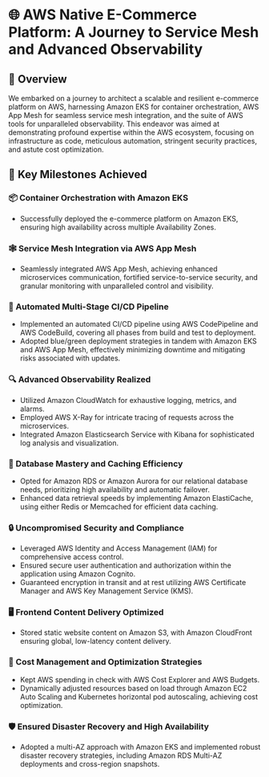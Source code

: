 # 🌐 AWS Native E-Commerce Platform: A Journey to Service Mesh and Advanced Observability

## 📜 Overview 

We embarked on a journey to architect a scalable and resilient e-commerce platform on AWS, harnessing Amazon EKS for container orchestration, AWS App Mesh for seamless service mesh integration, and the suite of AWS tools for unparalleled observability. This endeavor was aimed at demonstrating profound expertise within the AWS ecosystem, focusing on infrastructure as code, meticulous automation, stringent security practices, and astute cost optimization.

## 🔑 Key Milestones Achieved

### 📦 Container Orchestration with Amazon EKS
- Successfully deployed the e-commerce platform on Amazon EKS, ensuring high availability across multiple Availability Zones.

### 🕸️ Service Mesh Integration via AWS App Mesh
- Seamlessly integrated AWS App Mesh, achieving enhanced microservices communication, fortified service-to-service security, and granular monitoring with unparalleled control and visibility.

### 🔄 Automated Multi-Stage CI/CD Pipeline
- Implemented an automated CI/CD pipeline using AWS CodePipeline and AWS CodeBuild, covering all phases from build and test to deployment.
- Adopted blue/green deployment strategies in tandem with Amazon EKS and AWS App Mesh, effectively minimizing downtime and mitigating risks associated with updates.

### 🔍 Advanced Observability Realized
- Utilized Amazon CloudWatch for exhaustive logging, metrics, and alarms.
- Employed AWS X-Ray for intricate tracing of requests across the microservices.
- Integrated Amazon Elasticsearch Service with Kibana for sophisticated log analysis and visualization.

### 💾 Database Mastery and Caching Efficiency
- Opted for Amazon RDS or Amazon Aurora for our relational database needs, prioritizing high availability and automatic failover.
- Enhanced data retrieval speeds by implementing Amazon ElastiCache, using either Redis or Memcached for efficient data caching.

### 🔒 Uncompromised Security and Compliance
- Leveraged AWS Identity and Access Management (IAM) for comprehensive access control.
- Ensured secure user authentication and authorization within the application using Amazon Cognito.
- Guaranteed encryption in transit and at rest utilizing AWS Certificate Manager and AWS Key Management Service (KMS).

### 🖥️ Frontend Content Delivery Optimized
- Stored static website content on Amazon S3, with Amazon CloudFront ensuring global, low-latency content delivery.

### 💸 Cost Management and Optimization Strategies
- Kept AWS spending in check with AWS Cost Explorer and AWS Budgets.
- Dynamically adjusted resources based on load through Amazon EC2 Auto Scaling and Kubernetes horizontal pod autoscaling, achieving cost optimization.

### 🛡️ Ensured Disaster Recovery and High Availability
- Adopted a multi-AZ approach with Amazon EKS and implemented robust disaster recovery strategies, including Amazon RDS Multi-AZ deployments and cross-region snapshots.
